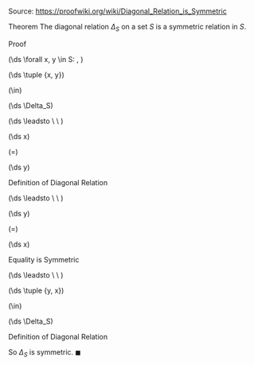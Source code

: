 # 

Source: https://proofwiki.org/wiki/Diagonal_Relation_is_Symmetric

Theorem
The diagonal relation $\Delta_S$ on a set $S$ is a symmetric relation in $S$.


Proof









\(\ds \forall x, y \in S: \, \)



\(\ds \tuple {x, y}\)

\(\in\)







\(\ds \Delta_S\)














\(\ds \leadsto \ \ \)





\(\ds x\)

\(=\)







\(\ds y\)





Definition of Diagonal Relation








\(\ds \leadsto \ \ \)





\(\ds y\)

\(=\)







\(\ds x\)





Equality is Symmetric








\(\ds \leadsto \ \ \)





\(\ds \tuple {y, x}\)

\(\in\)







\(\ds \Delta_S\)





Definition of Diagonal Relation



So $\Delta_S$ is symmetric.
$\blacksquare$





